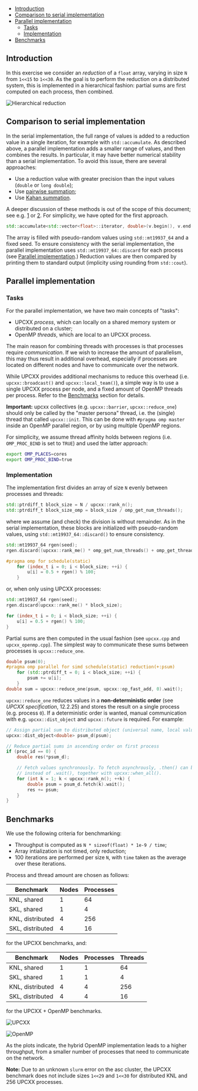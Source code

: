 - [Introduction](#introduction)
- [Comparison to serial implementation](#comparison-to-serial-implementation)
- [Parallel implementation](#parallel-implementation)
  - [Tasks](#tasks)
  - [Implementation](#implementation)
- [Benchmarks](#benchmarks)

## Introduction

In this exercise we consider an *reduction* of a `float` array, varying in size `N` from `1<<15` to `1<<30`.
As the goal is to perform the reduction on a distributed system, this is implemented in a hierarchical
fashion: partial sums are first computed on each process, then combined.

![Hierarchical reduction](https://mp-force.ziti.uni-heidelberg.de/asc/projects/lectures/parallel-algorithm-design/ws20/upcxx/-/raw/master/reduction/hierarchical_reduction.png)

## Comparison to serial implementation

In the serial implementation, the full range of values is added to a reduction value in a single iteration,
for example with `std::accumulate`. As described above, a parallel implementation adds a smaller range of values, and then combines the results. In particular, it may have better numerical stability than a serial implementation. To avoid this issue, there are several approaches:

* Use a reduction value with greater precision than the input values (`double` or `long double`);
* Use [pairwise summation](https://en.wikipedia.org/wiki/Pairwise_summation);
* Use [Kahan summation](https://en.wikipedia.org/wiki/Kahan_summation_algorithm).

A deeper discussion of these methods is out of the scope of this document; see e.g. [1][ref-1] or [2][ref-2].
For simplicity, we have opted for the first approach.
```c++
std::accumulate<std::vector<float>::iterator, double>(v.begin(), v.end(), 0.0);
```

The array is filled with pseudo-random values using `std::mt19937_64` and a fixed seed. To ensure consistency with the serial implementation, the parallel implementation uses `std::mt19937_64::discard` for each process (see [Parallel implementation](#parallel-implementation).) Reduction values are then compared by printing them to standard output (implicity using rounding from `std::cout`).

## Parallel implementation

### Tasks 

For the parallel implementation, we have two main concepts of "tasks":

* UPCXX *process*, which can locally on a shared memory system or distributed on a cluster;
* OpenMP *threads*, which are local to an UPCXX process.

The main reason for combining threads with processes is that processes require *communication*. If we wish to increase the amount of parallelism, this may thus result in additional overhead, especially if processes are located on different nodes and have to communicate over the network. 

While UPCXX provides additional mechanisms to reduce this overhead (i.e. `upcxx::broadcast()` and `upcxx::local_team()`), a simple way is to use a single UPCXX process per node, and a fixed amount of OpenMP threads per process. Refer to the [Benchmarks](#benchmarks) section for details.

**Important:** upcxx collectives (e.g. `upcxx::barrier`, `upcxx::reduce_one`) should only be called by the "master persona" thread, i.e. the (single) thread that called `upcxx::init`. This can be done with `#pragma omp master` inside an OpenMP parallel region, or by using multiple OpenMP regions. 

For simplicity, we assume thread affinity holds between regions (i.e. `OMP_PROC_BIND` is set to `TRUE`) and used the latter approach:
```bash
export OMP_PLACES=cores
export OMP_PROC_BIND=true
```

### Implementation

The implementation first divides an array of size `N` evenly between processes and threads:
```c++
std::ptrdiff_t block_size = N / upcxx::rank_n();
std::ptrdiff_t block_size_omp = block_size / omp_get_num_threads();
```
where we assume (and check) the division is without remainder. As in the serial implementation, these blocks are initialized with pseudo-random values, using `std::mt19937_64::discard()` to ensure consistency.

```c++
std::mt19937_64 rgen(seed);
rgen.discard((upcxx::rank_me() * omp_get_num_threads() + omp_get_thread_num()) * block_size_omp);

#pragma omp for schedule(static)
    for (index_t i = 0; i < block_size; ++i) {
        u[i] = 0.5 + rgen() % 100;
    }
```
or, when only using UPCXX processes:

```c++
std::mt19937_64 rgen(seed);
rgen.discard(upcxx::rank_me() * block_size);

for (index_t i = 0; i < block_size; ++i) {
    u[i] = 0.5 + rgen() % 100;
}
```
Partial sums are then computed in the usual fashion (see `upcxx.cpp` and `upcxx_openmp.cpp`). The simplest way to communicate these sums between processes is `upcxx::reduce_one`. 

```c++
double psum(0);
#pragma omp parallel for simd schedule(static) reduction(+:psum)
    for (std::ptrdiff_t = 0; i < block_size; ++i) {
        psum += u[i];
    }
double sum = upcxx::reduce_one(psum, upcxx::op_fast_add, 0).wait();
```
`upcxx::reduce_one` reduces values in a **non-deterministic order** (see *UPCXX specification*, 12.2.25) and stores the result on a single process (e.g. process `0`). If a deterministic order is wanted, manual communication with e.g. `upcxx::dist_object` and `upcxx::future` is required. For example:

```c++
// Assign partial sum to distributed object (universal name, local value)
upcxx::dist_object<double> psum_d(psum);

// Reduce partial sums in ascending order on first process
if (proc_id == 0) {
    double res(*psum_d);

    // Fetch values synchronously. To fetch asynchrously, .then() can be used
    // instead of .wait(), together with upcxx::when_all().
    for (int k = 1; k < upcxx::rank_n(); ++k) {
        double psum = psum_d.fetch(k).wait();
        res += psum;
    }
}
```

## Benchmarks

We use the following criteria for benchmarking:

* Throughput is computed as `N * sizeof(float) * 1e-9 / time`;
* Array intialization is not timed, only reduction;
* 100 iterations are performed per size `N`, with `time` taken as the average over these iterations.

Process and thread amount are chosen as follows:

| Benchmark        | Nodes | Processes |
| ---------------- | ----- | --------- |
| KNL, shared      | 1     | 64        |
| SKL, shared      | 1     | 4         |
| KNL, distributed | 4     | 256       |
| SKL, distributed | 4     | 16        |

for the UPCXX benchmarks, and:

| Benchmark        | Nodes | Processes | Threads |
| ---------------- | ----- | --------- | ------- |
| KNL, shared      | 1     | 1         | 64      |
| SKL, shared      | 1     | 1         | 4       |
| KNL, distributed | 4     | 4         | 256     |
| SKL, distributed | 4     | 4         | 16      |

for the UPCXX + OpenMP benchmarks.

![UPCXX](https://mp-force.ziti.uni-heidelberg.de/asc/projects/lectures/parallel-algorithm-design/ws20/upcxx/-/raw/master/reduction/reduction.png)

![OpenMP](https://mp-force.ziti.uni-heidelberg.de/asc/projects/lectures/parallel-algorithm-design/ws20/upcxx/-/raw/master/reduction/reduction_openmp.png)

As the plots indicate, the hybrid OpenMP implementation leads to a higher throughput, from a smaller number of processes that need to communicate on the network.

**Note:** Due to an unknown `slurm` error on the asc cluster, the UPCXX benchmark does not include sizes `1<<29` and `1<<30` for distributed KNL and 256 UPCXX processes.

[ref-1]: https://hal.archives-ouvertes.fr/hal-02265534v2/document
[ref-2]: https://www.iro.umontreal.ca/~mignotte/IFT2425/Documents/AccrateSummationMethods.pdf
